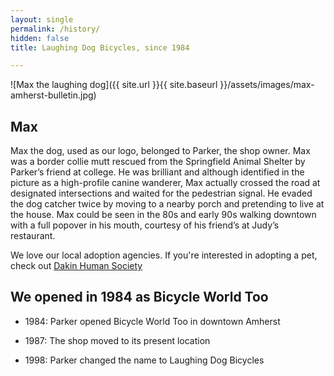 ```yaml
---
layout: single
permalink: /history/
hidden: false
title: Laughing Dog Bicycles, since 1984

---
```


![Max the laughing dog]({{ site.url }}{{ site.baseurl }}/assets/images/max-amherst-bulletin.jpg)

## Max

Max the dog, used as our logo, belonged to Parker, the shop owner. Max was a border collie mutt rescued from the Springfield Animal Shelter by Parker’s friend at college. He was brilliant and although identified in the picture as a high-profile canine wanderer, Max actually crossed the road at designated intersections and waited for the pedestrian signal. He evaded the dog catcher twice by moving to a nearby porch and pretending to live at the house. Max could be seen in the 80s and early 90s walking downtown with a full popover in his mouth, courtesy of his friend’s at Judy’s restaurant.

We love our local adoption agencies. If you're interested in adopting a pet, check out [Dakin Human Society](https://www.dakinhumane.org/)

## We opened in 1984 as Bicycle World Too

* 1984: Parker opened Bicycle World Too in downtown Amherst

* 1987: The shop moved to its present location

* 1998: Parker changed the name to Laughing Dog Bicycles




